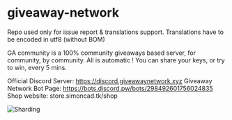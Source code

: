 # giveaway-network

Repo used only for issue report & translations support. Translations have to be encoded in utf8 (without BOM)

GA community is a 100% community giveaways based server, for community, by community. All is automatic ! You can share your keys, or try to win, every 5 mins.

Official Discord Server: https://discord.giveawaynetwork.xyz
Giveaway Network Bot Page: https://bots.discord.pw/bots/298492601756024835
Shop website: store.simoncad.tk/shop

![Sharding](https://raw.githubusercontent.com/maxerbox/giveaway-network/master/Sharding.png)
